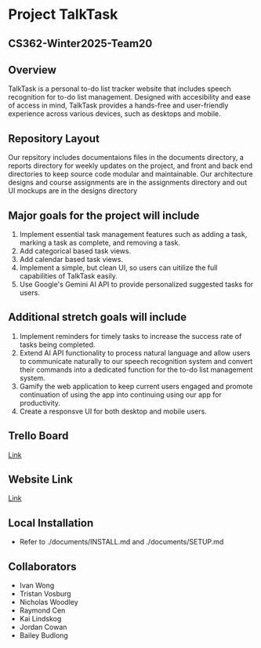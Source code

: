 # Project TalkTask

## CS362-Winter2025-Team20

## Overview

TalkTask is a personal to-do list tracker website that includes speech recognition for to-do list management. Designed with accesibility and ease of access in mind, TalkTask provides a hands-free and user-friendly experience across various devices, such as desktops and mobile.

## Repository Layout

Our repsitory includes documentaions files in the documents directory, a reports directory for weekly updates on the project, and front and back end directories to keep source code modular and maintainable. Our architecture designs and course assignments are in the assignments directory and out UI mockups are in the designs directory

## Major goals for the project will include

1. Implement essential task management features such as adding a task, marking a task as complete, and removing a task.
2. Add categorical based task views.
3. Add calendar based task views.
4. Implement a simple, but clean UI, so users can uitilize the full capabilities of TalkTask easily.
5. Use Google's Gemini AI API to provide personalized suggested tasks for users.

## Additional stretch goals will include

1. Implement reminders for timely tasks to increase the success rate of tasks being completed.  
2. Extend AI API functionality to process natural language and allow users to communicate naturally to our speech recognition system and convert their commands into a dedicated function for the to-do list management system.
3. Gamify the web application to keep current users engaged and promote continuation of using the app into continuing using our app for productivity.
4. Create a responsve UI for both desktop and mobile users.

## Trello Board

[Link](https://trello.com/b/5mxdUfv6/pt20talktask?utm_source=eval-email&utm_medium=email&utm_campaign=board-invite)

## Website Link

[Link](https://talktask.netlify.app/)

## Local Installation

* Refer to ./documents/INSTALL.md and ./documents/SETUP.md

## Collaborators

* Ivan Wong
* Tristan Vosburg
* Nicholas Woodley
* Raymond Cen
* Kai Lindskog
* Jordan Cowan
* Bailey Budlong
